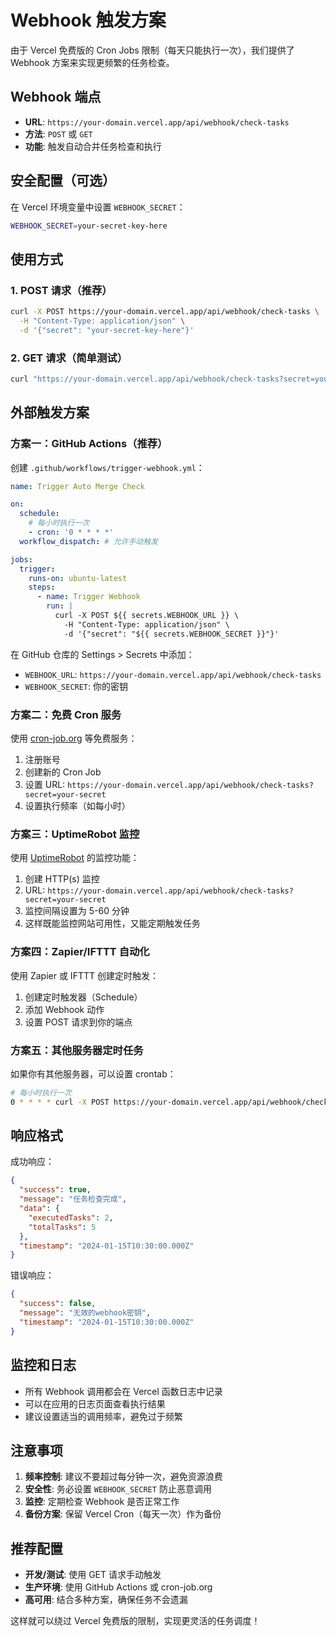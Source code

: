 # Webhook 触发方案

由于 Vercel 免费版的 Cron Jobs 限制（每天只能执行一次），我们提供了 Webhook 方案来实现更频繁的任务检查。

## Webhook 端点

- **URL**: `https://your-domain.vercel.app/api/webhook/check-tasks`
- **方法**: `POST` 或 `GET`
- **功能**: 触发自动合并任务检查和执行

## 安全配置（可选）

在 Vercel 环境变量中设置 `WEBHOOK_SECRET`：

```bash
WEBHOOK_SECRET=your-secret-key-here
```

## 使用方式

### 1. POST 请求（推荐）

```bash
curl -X POST https://your-domain.vercel.app/api/webhook/check-tasks \
  -H "Content-Type: application/json" \
  -d '{"secret": "your-secret-key-here"}'
```

### 2. GET 请求（简单测试）

```bash
curl "https://your-domain.vercel.app/api/webhook/check-tasks?secret=your-secret-key-here"
```

## 外部触发方案

### 方案一：GitHub Actions（推荐）

创建 `.github/workflows/trigger-webhook.yml`：

```yaml
name: Trigger Auto Merge Check

on:
  schedule:
    # 每小时执行一次
    - cron: '0 * * * *'
  workflow_dispatch: # 允许手动触发

jobs:
  trigger:
    runs-on: ubuntu-latest
    steps:
      - name: Trigger Webhook
        run: |
          curl -X POST ${{ secrets.WEBHOOK_URL }} \
            -H "Content-Type: application/json" \
            -d '{"secret": "${{ secrets.WEBHOOK_SECRET }}"}'
```

在 GitHub 仓库的 Settings > Secrets 中添加：
- `WEBHOOK_URL`: `https://your-domain.vercel.app/api/webhook/check-tasks`
- `WEBHOOK_SECRET`: 你的密钥

### 方案二：免费 Cron 服务

使用 [cron-job.org](https://cron-job.org) 等免费服务：

1. 注册账号
2. 创建新的 Cron Job
3. 设置 URL: `https://your-domain.vercel.app/api/webhook/check-tasks?secret=your-secret`
4. 设置执行频率（如每小时）

### 方案三：UptimeRobot 监控

使用 [UptimeRobot](https://uptimerobot.com) 的监控功能：

1. 创建 HTTP(s) 监控
2. URL: `https://your-domain.vercel.app/api/webhook/check-tasks?secret=your-secret`
3. 监控间隔设置为 5-60 分钟
4. 这样既能监控网站可用性，又能定期触发任务

### 方案四：Zapier/IFTTT 自动化

使用 Zapier 或 IFTTT 创建定时触发：

1. 创建定时触发器（Schedule）
2. 添加 Webhook 动作
3. 设置 POST 请求到你的端点

### 方案五：其他服务器定时任务

如果你有其他服务器，可以设置 crontab：

```bash
# 每小时执行一次
0 * * * * curl -X POST https://your-domain.vercel.app/api/webhook/check-tasks -H "Content-Type: application/json" -d '{"secret": "your-secret"}'
```

## 响应格式

成功响应：
```json
{
  "success": true,
  "message": "任务检查完成",
  "data": {
    "executedTasks": 2,
    "totalTasks": 5
  },
  "timestamp": "2024-01-15T10:30:00.000Z"
}
```

错误响应：
```json
{
  "success": false,
  "message": "无效的webhook密钥",
  "timestamp": "2024-01-15T10:30:00.000Z"
}
```

## 监控和日志

- 所有 Webhook 调用都会在 Vercel 函数日志中记录
- 可以在应用的日志页面查看执行结果
- 建议设置适当的调用频率，避免过于频繁

## 注意事项

1. **频率控制**: 建议不要超过每分钟一次，避免资源浪费
2. **安全性**: 务必设置 `WEBHOOK_SECRET` 防止恶意调用
3. **监控**: 定期检查 Webhook 是否正常工作
4. **备份方案**: 保留 Vercel Cron（每天一次）作为备份

## 推荐配置

- **开发/测试**: 使用 GET 请求手动触发
- **生产环境**: 使用 GitHub Actions 或 cron-job.org
- **高可用**: 结合多种方案，确保任务不会遗漏

这样就可以绕过 Vercel 免费版的限制，实现更灵活的任务调度！